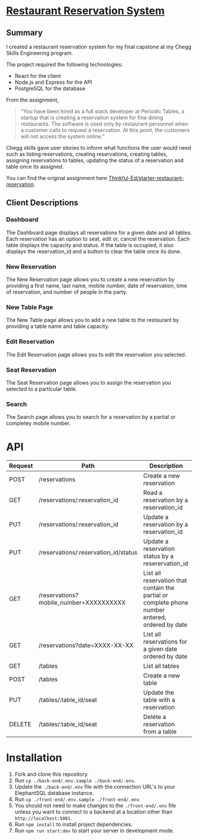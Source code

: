 # [Restaurant Reservation System](https://restaurantreservationsystem-frontend.onrender.com)

## Summary
I created a restaurant reservation system for my final capstone at my Chegg Skills Engineering program.

The project required the following technologies: 
* React for the client
* Node.js and Express for the API
* PostgreSQL for the database

From the assignment,
> "You have been hired as a full stack developer at Periodic Tables, a startup that is creating a reservation system for fine dining restaurants. 
> The software is used only by restaurant personnel when a customer calls to request a reservation. 
> At this point, the customers will not access the system online." 

Chegg skills gave user stories to inform what functions the user would need such as listing reservations, creating reservations, creating tables, assigning reservations to tables, updating the status of a reservation and table once its assigned.

You can find the original assignment here [Thinkful-Ed/starter-restaurant-reservation](https://github.com/Thinkful-Ed/starter-restaurant-reservation).

## Client Descriptions
### Dashboard 
The Dashboard page displays all reservations for a given date and all tables. Each reservation has an option to seat, edit or, cancel the reservation. Each table displays the capacity and status. If the table is occupied, it also displays the reservation_id and a button to clear the table once its done.

### New Reservation
The New Reservation page allows you to create a new reservation by providing a first name, last name, mobile number, date of reservation, time of reservation, and number of people in the party.

### New Table Page
The New Table page allows you to add a new table to the restaurant by providing a table name and table capacity.

### Edit Reservation
The Edit Reservation page allows you to edit the reservation you selected.

### Seat Reservation
The Seat Reservation page allows you to assign the reservation you selected to a particular table.

### Search
The Search page allows you to search for a reservation by a partial or completey mobile number.

# API
Request | Path | Description
| ----------- | ----------- | ----------- | 
| POST | /reservations | Create a new reservation |
| GET | /reservations/:reservation_id | Read a reservation by a reservation_id |
| PUT | /reservations/:reservation_id | Update a reservation by a reservation_id |
| PUT | /reservations/:reservation_id/status | Update a reservation status by a reserervation_id |
| GET | /reservations?mobile_number=XXXXXXXXXX | List all reservation that contain the partial or complete phone number entered, ordered by date |
| GET | 	/reservations?date=XXXX-XX-XX | List all reservations for a given date ordered by date | 
| GET | /tables | List all tables|
| POST | /tables | Create a new table | 
| PUT | /tables/:table_id/seat | Update the table with a reservation |
| DELETE | /tables/:table_id/seat | Delete a reservation from a table | 

# Installation
1. Fork and clone this repository.
1. Run `cp ./back-end/.env.sample ./back-end/.env`.
1. Update the `./back-end/.env` file with the connection URL's to your ElephantSQL database instance.
1. Run `cp ./front-end/.env.sample ./front-end/.env`.
1. You should not need to make changes to the `./front-end/.env` file unless you want to connect to a backend at a location other than `http://localhost:5001`.
1. Run `npm install` to install project dependencies.
1. Run `npm run start:dev` to start your server in development mode.

